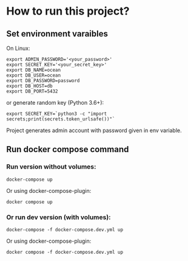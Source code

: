# How to run this project?
## Set environment varaibles
On Linux:
```
export ADMIN_PASSWORD='<your_password>'
export SECRET_KEY='<your_secret_key>'
export DB_NAME=ocean
export DB_USER=ocean
export DB_PASSWORD=password
export DB_HOST=db
export DB_PORT=5432
```
or generate random key (Python 3.6+):

```
export SECRET_KEY=`python3 -c "import secrets;print(secrets.token_urlsafe())"`
```
Project generates admin account with password given in env variable.

## Run docker compose command
### Run version without volumes:
```
docker-compose up
```
Or using docker-compose-plugin:
```
docker compose up
```
### Or run dev version (with volumes):
```
docker-compose -f docker-compose.dev.yml up
```
Or using docker-compose-plugin:
```
docker compose -f docker-compose.dev.yml up
```